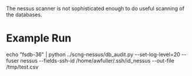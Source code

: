 The nessus scanner is not sophisticated enough to do useful scanning
of the databases.

# Example Run

echo "fsdb-36" | python ../scng-nessus/db_audit.py --set-log-level=20 --fuser nessus --fields-ssh-id /home/awfuller/.ssh/id_nessus --out-file /tmp/test.csv

